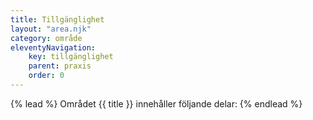 ```yaml
---
title: Tillgänglighet
layout: "area.njk"
category: område
eleventyNavigation:
    key: tillgänglighet
    parent: praxis
    order: 0
---
```

{% lead %}
Området {{ title }} innehåller följande delar:
{% endlead %}